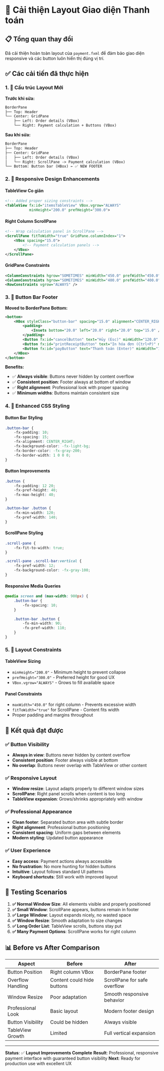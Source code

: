 # 🎨 Cải thiện Layout Giao diện Thanh toán

## 📋 Tổng quan thay đổi

Đã cải thiện hoàn toàn layout của `payment.fxml` để đảm bảo giao diện responsive và các button luôn hiển thị đúng vị trí.

## ✅ **Các cải tiến đã thực hiện**

### **1. 🔄 Cấu trúc Layout Mới**

**Trước khi sửa:**
```xml
BorderPane
├── Top: Header
└── Center: GridPane
    ├── Left: Order details (VBox)
    └── Right: Payment calculation + Buttons (VBox)
```

**Sau khi sửa:**
```xml
BorderPane
├── Top: Header
├── Center: GridPane
│   ├── Left: Order details (VBox)
│   └── Right: ScrollPane -> Payment calculation (VBox)
└── Bottom: Button bar (HBox) ← ✅ NEW FOOTER
```

### **2. 📱 Responsive Design Enhancements**

#### **TableView Co giãn**
```xml
<!-- Added proper sizing constraints -->
<TableView fx:id="itemsTableView" VBox.vgrow="ALWAYS" 
           minHeight="200.0" prefHeight="300.0">
```

#### **Right Column ScrollPane**
```xml
<!-- Wrap calculation panel in ScrollPane -->
<ScrollPane fitToWidth="true" GridPane.columnIndex="1">
    <VBox spacing="15.0">
        <!-- Payment calculation panels -->
    </VBox>
</ScrollPane>
```

#### **GridPane Constraints**
```xml
<ColumnConstraints hgrow="SOMETIMES" minWidth="450.0" prefWidth="450.0" />
<ColumnConstraints hgrow="SOMETIMES" minWidth="400.0" prefWidth="400.0" maxWidth="450.0" />
<RowConstraints vgrow="ALWAYS" />
```

### **3. 🎯 Button Bar Footer**

**Moved to BorderPane Bottom:**
```xml
<bottom>
    <HBox styleClass="button-bar" spacing="15.0" alignment="CENTER_RIGHT">
        <padding>
            <Insets bottom="20.0" left="20.0" right="20.0" top="15.0" />
        </padding>
        <Button fx:id="cancelButton" text="Hủy (Esc)" minWidth="120.0" />
        <Button fx:id="printReceiptButton" text="In hóa đơn (Ctrl+P)" minWidth="140.0" />
        <Button fx:id="payButton" text="Thanh toán (Enter)" minWidth="140.0" />
    </HBox>
</bottom>
```

**Benefits:**
- ✅ **Always visible**: Buttons never hidden by content overflow
- ✅ **Consistent position**: Footer always at bottom of window
- ✅ **Right alignment**: Professional look with proper spacing
- ✅ **Minimum widths**: Buttons maintain consistent size

### **4. 🎨 Enhanced CSS Styling**

#### **Button Bar Styling**
```css
.button-bar {
    -fx-padding: 10;
    -fx-spacing: 15;
    -fx-alignment: CENTER_RIGHT;
    -fx-background-color: -fx-light-bg;
    -fx-border-color: -fx-gray-200;
    -fx-border-width: 1 0 0 0;
}
```

#### **Button Improvements**
```css
.button {
    -fx-padding: 12 20;
    -fx-pref-height: 40;
    -fx-max-height: 40;
}

.button-bar .button {
    -fx-min-width: 120;
    -fx-pref-width: 140;
}
```

#### **ScrollPane Styling**
```css
.scroll-pane {
    -fx-fit-to-width: true;
}

.scroll-pane .scroll-bar:vertical {
    -fx-pref-width: 12;
    -fx-background-color: -fx-gray-100;
}
```

#### **Responsive Media Queries**
```css
@media screen and (max-width: 900px) {
    .button-bar {
        -fx-spacing: 10;
    }
    
    .button-bar .button {
        -fx-min-width: 90;
        -fx-pref-width: 110;
    }
}
```

### **5. 📐 Layout Constraints**

#### **TableView Sizing**
- `minHeight="200.0"` - Minimum height to prevent collapse
- `prefHeight="300.0"` - Preferred height for good UX
- `VBox.vgrow="ALWAYS"` - Grows to fill available space

#### **Panel Constraints**
- `maxWidth="450.0"` for right column - Prevents excessive width
- `fitToWidth="true"` for ScrollPane - Content fits width
- Proper padding and margins throughout

## 🎯 **Kết quả đạt được**

### **✅ Button Visibility**
- **Always in view**: Buttons never hidden by content overflow
- **Consistent position**: Footer always visible at bottom
- **No overlap**: Buttons never overlap with TableView or other content

### **✅ Responsive Layout**
- **Window resize**: Layout adapts properly to different window sizes
- **ScrollPane**: Right panel scrolls when content is too long
- **TableView expansion**: Grows/shrinks appropriately with window

### **✅ Professional Appearance**
- **Clean footer**: Separated button area with subtle border
- **Right alignment**: Professional button positioning
- **Consistent spacing**: Uniform gaps between elements
- **Modern styling**: Updated button appearance

### **✅ User Experience**
- **Easy access**: Payment actions always accessible
- **No frustration**: No more hunting for hidden buttons
- **Intuitive**: Layout follows standard UI patterns
- **Keyboard shortcuts**: Still work with improved layout

## 🧪 **Testing Scenarios**

1. **✅ Normal Window Size**: All elements visible and properly positioned
2. **✅ Small Window**: ScrollPane appears, buttons remain in footer
3. **✅ Large Window**: Layout expands nicely, no wasted space
4. **✅ Window Resize**: Smooth adaptation to size changes
5. **✅ Long Order List**: TableView scrolls, buttons stay put
6. **✅ Many Payment Options**: ScrollPane works for right column

## 📊 **Before vs After Comparison**

| Aspect | Before | After |
|--------|--------|-------|
| Button Position | Right column VBox | BorderPane footer |
| Overflow Handling | Content could hide buttons | ScrollPane for safe overflow |
| Window Resize | Poor adaptation | Smooth responsive behavior |
| Professional Look | Basic layout | Modern footer design |
| Button Visibility | Could be hidden | Always visible |
| TableView Growth | Limited | Full vertical expansion |

---

**Status**: ✅ **Layout Improvements Complete**
**Result**: Professional, responsive payment interface with guaranteed button visibility
**Next**: Ready for production use with excellent UX
